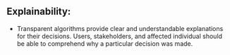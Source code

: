 ## Explainability:
 - Transparent algorithms provide clear and understandable explanations for their decisions. Users, stakeholders, and affected individual should be able to comprehend why a particular decision was made.
